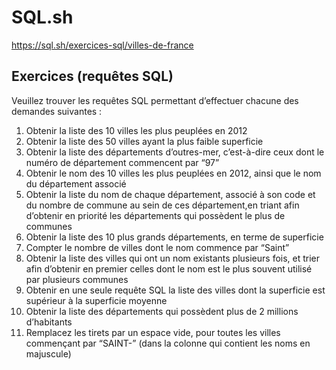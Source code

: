 # SQL.sh

https://sql.sh/exercices-sql/villes-de-france

## Exercices (requêtes SQL)

Veuillez trouver les requêtes SQL permettant d’effectuer chacune des demandes suivantes :

1. Obtenir la liste des 10 villes les plus peuplées en 2012
2. Obtenir la liste des 50 villes ayant la plus faible superficie
3. Obtenir la liste des départements d’outres-mer, c’est-à-dire ceux dont le numéro de département commencent par “97”
4. Obtenir le nom des 10 villes les plus peuplées en 2012, ainsi que le nom du département associé
5. Obtenir la liste du nom de chaque département, associé à son code et du nombre de commune au sein de ces département,en triant   afin d’obtenir en priorité les départements qui possèdent le plus de communes
6. Obtenir la liste des 10 plus grands départements, en terme de superficie
7. Compter le nombre de villes dont le nom commence par “Saint”
8. Obtenir la liste des villes qui ont un nom existants plusieurs fois, et trier afin d’obtenir en premier celles dont le nom est le plus souvent utilisé par plusieurs communes
9. Obtenir en une seule requête SQL la liste des villes dont la superficie est supérieur à la superficie moyenne
10. Obtenir la liste des départements qui possèdent plus de 2 millions d’habitants
11. Remplacez les tirets par un espace vide, pour toutes les villes commençant par “SAINT-” (dans la colonne qui contient les noms en majuscule)
